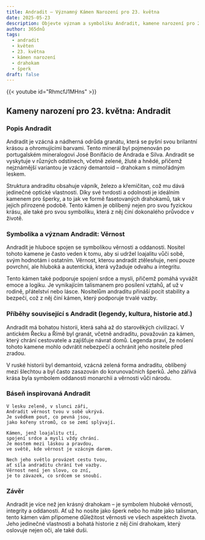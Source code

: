 ```yaml
---
title: Andradit – Významný Kámen Narození pro 23. května
date: 2025-05-23
description: Objevte význam a symboliku Andradit, kamene narození pro 23. května, který symbolizuje Věrnost. Přečtěte si legendy a inspirující příběhy.
author: 365dnů
tags:
  - andradit
  - květen
  - 23. května
  - kámen narození
  - drahokam
  - šperk
draft: false
---
```


{{< youtube id="RhmcfJ1MHns" >}}

## Kameny narození pro 23. května: Andradit

### Popis Andradit

Andradit je vzácná a nádherná odrůda granátu, která se pyšní svou brilantní krásou a ohromujícími barvami. Tento minerál byl pojmenován po portugalském mineralogovi José Bonifácio de Andrada e Silva. Andradit se vyskytuje v různých odstínech, včetně zelené, žluté a hnědé, přičemž nejznámější variantou je vzácný demantoid – drahokam s mimořádným leskem.

Struktura andraditu obsahuje vápník, železo a křemičitan, což mu dává jedinečné optické vlastnosti. Díky své tvrdosti a odolnosti je ideálním kamenem pro šperky, a to jak ve formě fasetovaných drahokamů, tak v jejich přirozené podobě. Tento kámen je oblíbený nejen pro svou fyzickou krásu, ale také pro svou symboliku, která z něj činí dokonalého průvodce v životě.

### Symbolika a význam Andradit: Věrnost

Andradit je hluboce spojen se symbolikou věrnosti a oddanosti. Nositel tohoto kamene je často veden k tomu, aby si udržel loajalitu vůči sobě, svým hodnotám i ostatním. Věrnost, kterou andradit ztělesňuje, není pouze povrchní, ale hluboká a autentická, která vyžaduje odvahu a integritu.

Tento kámen také podporuje spojení srdce a mysli, přičemž pomáhá vyvážit emoce a logiku. Je vynikajícím talismanem pro posílení vztahů, ať už v rodině, přátelství nebo lásce. Nositelům andraditu přináší pocit stability a bezpečí, což z něj činí kámen, který podporuje trvalé vazby.

### Příběhy související s Andradit (legendy, kultura, historie atd.)

Andradit má bohatou historii, která sahá až do starověkých civilizací. V antickém Řecku a Římě byl granát, včetně andraditu, považován za kámen, který chrání cestovatele a zajišťuje návrat domů. Legenda praví, že nošení tohoto kamene mohlo odvrátit nebezpečí a ochránit jeho nositele před zradou.

V ruské historii byl demantoid, vzácná zelená forma andraditu, oblíbený mezi šlechtou a byl často zasazován do korunovačních šperků. Jeho zářivá krása byla symbolem oddanosti monarchii a věrnosti vůči národu.

### Báseň inspirovaná Andradit

```
V lesku zeleně, v slunci záři,  
Andradit věrnost tvou v sobě ukrývá.  
Je svědkem pout, co pevná jsou,  
jako kořeny stromů, co se zemí splývají.

Kámen, jenž loajalitu ctí,  
spojení srdce a mysli vždy chrání.  
Je mostem mezi láskou a pravdou,  
ve světě, kde věrnost je vzácným darem.

Nech jeho světlo provázet cestu tvou,  
ať síla andraditu chrání tvé vazby.  
Věrnost není jen slovo, co zní,  
je to závazek, co srdcem se snoubí.
```

### Závěr

Andradit je více než jen krásný drahokam – je symbolem hluboké věrnosti, integrity a oddanosti. Ať už ho nosíte jako šperk nebo ho máte jako talisman, tento kámen vám připomene důležitost věrnosti ve všech aspektech života. Jeho jedinečné vlastnosti a bohatá historie z něj činí drahokam, který oslovuje nejen oči, ale také duši.